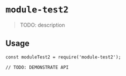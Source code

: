 # `module-test2`

> TODO: description

## Usage

```
const moduleTest2 = require('module-test2');

// TODO: DEMONSTRATE API
```
